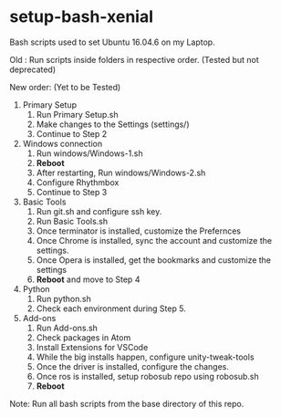 # setup-bash-xenial
Bash scripts used to set Ubuntu 16.04.6 on my Laptop.

Old : Run scripts inside folders in respective order. (Tested but not deprecated)

New order: (Yet to be Tested)
1. Primary Setup
   1. Run Primary Setup.sh
   2. Make changes to the Settings (settings/)
   3. Continue to Step 2
2. Windows connection
   1. Run windows/Windows-1.sh
   2. **Reboot**
   3. After restarting, Run windows/Windows-2.sh
   4. Configure Rhythmbox
   5. Continue to Step 3
3. Basic Tools
   1. Run git.sh and configure ssh key.
   2. Run Basic Tools.sh
   3. Once terminator is installed, customize the Prefernces
   4. Once Chrome is installed, sync the account and customize the settings.
   5. Once Opera is installed, get the bookmarks and customize the settings
   6. **Reboot** and move to Step 4
4. Python
   1. Run python.sh
   2. Check each environment during Step 5.
5. Add-ons
   1. Run Add-ons.sh
   2. Check packages in Atom
   3. Install Extensions for VSCode
   4. While the big installs happen, configure unity-tweak-tools
   5. Once the driver is installed, configure the changes.
   6. Once ros is installed, setup robosub repo using robosub.sh
   7. **Reboot**

Note: Run all bash scripts from the base directory of this repo.
